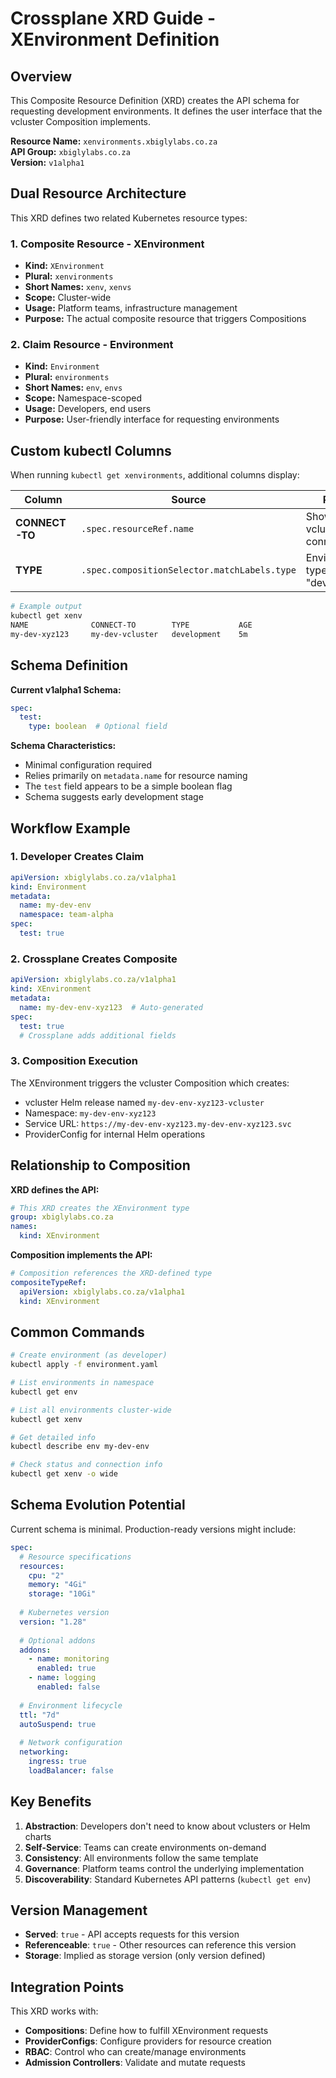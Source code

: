 # Crossplane XRD Guide - XEnvironment Definition

## Overview
This Composite Resource Definition (XRD) creates the API schema for requesting development environments. It defines the user interface that the vcluster Composition implements.

**Resource Name:** `xenvironments.xbiglylabs.co.za`  
**API Group:** `xbiglylabs.co.za`  
**Version:** `v1alpha1`

## Dual Resource Architecture

This XRD defines two related Kubernetes resource types:

### 1. Composite Resource - XEnvironment
- **Kind:** `XEnvironment`
- **Plural:** `xenvironments`
- **Short Names:** `xenv`, `xenvs`
- **Scope:** Cluster-wide
- **Usage:** Platform teams, infrastructure management
- **Purpose:** The actual composite resource that triggers Compositions

### 2. Claim Resource - Environment  
- **Kind:** `Environment`
- **Plural:** `environments`
- **Short Names:** `env`, `envs`
- **Scope:** Namespace-scoped
- **Usage:** Developers, end users
- **Purpose:** User-friendly interface for requesting environments

## Custom kubectl Columns

When running `kubectl get xenvironments`, additional columns display:

| Column | Source | Purpose |
|--------|--------|---------|
| **CONNECT-TO** | `.spec.resourceRef.name` | Shows which vcluster to connect to |
| **TYPE** | `.spec.compositionSelector.matchLabels.type` | Environment type (e.g., "development") |

```bash
# Example output
kubectl get xenv
NAME              CONNECT-TO        TYPE           AGE
my-dev-xyz123     my-dev-vcluster   development    5m
```

## Schema Definition

**Current v1alpha1 Schema:**
```yaml
spec:
  test:
    type: boolean  # Optional field
```

**Schema Characteristics:**
- Minimal configuration required
- Relies primarily on `metadata.name` for resource naming
- The `test` field appears to be a simple boolean flag
- Schema suggests early development stage

## Workflow Example

### 1. Developer Creates Claim
```yaml
apiVersion: xbiglylabs.co.za/v1alpha1
kind: Environment
metadata:
  name: my-dev-env
  namespace: team-alpha
spec:
  test: true
```

### 2. Crossplane Creates Composite
```yaml
apiVersion: xbiglylabs.co.za/v1alpha1
kind: XEnvironment
metadata:
  name: my-dev-env-xyz123  # Auto-generated
spec:
  test: true
  # Crossplane adds additional fields
```

### 3. Composition Execution
The XEnvironment triggers the vcluster Composition which creates:
- vcluster Helm release named `my-dev-env-xyz123-vcluster`
- Namespace: `my-dev-env-xyz123`
- Service URL: `https://my-dev-env-xyz123.my-dev-env-xyz123.svc`
- ProviderConfig for internal Helm operations

## Relationship to Composition

**XRD defines the API:**
```yaml
# This XRD creates the XEnvironment type
group: xbiglylabs.co.za
names:
  kind: XEnvironment
```

**Composition implements the API:**
```yaml
# Composition references the XRD-defined type
compositeTypeRef:
  apiVersion: xbiglylabs.co.za/v1alpha1
  kind: XEnvironment
```

## Common Commands

```bash
# Create environment (as developer)
kubectl apply -f environment.yaml

# List environments in namespace
kubectl get env

# List all environments cluster-wide  
kubectl get xenv

# Get detailed info
kubectl describe env my-dev-env

# Check status and connection info
kubectl get xenv -o wide
```

## Schema Evolution Potential

Current schema is minimal. Production-ready versions might include:

```yaml
spec:
  # Resource specifications
  resources:
    cpu: "2"
    memory: "4Gi" 
    storage: "10Gi"
  
  # Kubernetes version
  version: "1.28"
  
  # Optional addons
  addons:
    - name: monitoring
      enabled: true
    - name: logging
      enabled: false
  
  # Environment lifecycle
  ttl: "7d"
  autoSuspend: true
  
  # Network configuration
  networking:
    ingress: true
    loadBalancer: false
```

## Key Benefits

1. **Abstraction**: Developers don't need to know about vclusters or Helm charts
2. **Self-Service**: Teams can create environments on-demand
3. **Consistency**: All environments follow the same template
4. **Governance**: Platform teams control the underlying implementation
5. **Discoverability**: Standard Kubernetes API patterns (`kubectl get env`)

## Version Management

- **Served**: `true` - API accepts requests for this version
- **Referenceable**: `true` - Other resources can reference this version
- **Storage**: Implied as storage version (only version defined)

## Integration Points

This XRD works with:
- **Compositions**: Define how to fulfill XEnvironment requests
- **ProviderConfigs**: Configure providers for resource creation  
- **RBAC**: Control who can create/manage environments
- **Admission Controllers**: Validate and mutate requests
